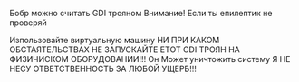 Бобр можно считать GDI трояном
Внимание! Если ты епилептик не проверяй

Изпользовайте виртуальную машину 
НИ ПРИ КАКОМ ОБСТАЯТЕЛЬСТВАХ НЕ ЗАПУСКАЙТЕ ЕТОТ GDI ТРОЯН НА ФИЗИЧИСКОМ ОБОРУДОВАНИИ!!!
Он Может уничтожить систему
Я НЕ НЕСУ ОТВЕТСТВЕННОСТЬ ЗА ЛЮБОЙ УЩЕРБ!!!
